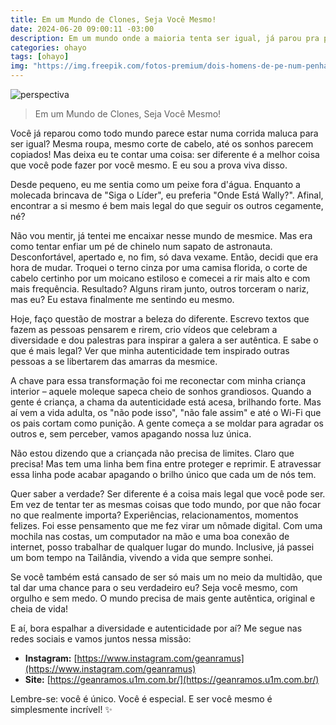 ```yaml
---
title: Em um Mundo de Clones, Seja Você Mesmo!
date: 2024-06-20 09:00:11 -03:00
description: Em um mundo onde a maioria tenta ser igual, já parou pra pensar que o que te faz diferente é também o que te faz interessante?
categories: ohayo
tags: [ohayo]
img: "https://img.freepik.com/fotos-premium/dois-homens-de-pe-num-penhasco-um-dos-quais-e-vermelho_406811-38562.jpg"
---
```

![perspectiva](https://cdn.jsdelivr.net/gh/geanramos/files/img/rising-tag.png)

> Em um Mundo de Clones, Seja Você Mesmo!

Você já reparou como todo mundo parece estar numa corrida maluca para ser igual? Mesma roupa, mesmo corte de cabelo, até os sonhos parecem copiados! Mas deixa eu te contar uma coisa: ser diferente é a melhor coisa que você pode fazer por você mesmo. E eu sou a prova viva disso.

Desde pequeno, eu me sentia como um peixe fora d'água. Enquanto a molecada brincava de "Siga o Líder", eu preferia "Onde Está Wally?". Afinal, encontrar a si mesmo é bem mais legal do que seguir os outros cegamente, né?

Não vou mentir, já tentei me encaixar nesse mundo de mesmice. Mas era como tentar enfiar um pé de chinelo num sapato de astronauta. Desconfortável, apertado e, no fim, só dava vexame. Então, decidi que era hora de mudar. Troquei o terno cinza por uma camisa florida, o corte de cabelo certinho por um moicano estiloso e comecei a rir mais alto e com mais frequência. Resultado? Alguns riram junto, outros torceram o nariz, mas eu? Eu estava finalmente me sentindo eu mesmo.

Hoje, faço questão de mostrar a beleza do diferente. Escrevo textos que fazem as pessoas pensarem e rirem, crio vídeos que celebram a diversidade e dou palestras para inspirar a galera a ser autêntica. E sabe o que é mais legal? Ver que minha autenticidade tem inspirado outras pessoas a se libertarem das amarras da mesmice.

A chave para essa transformação foi me reconectar com minha criança interior – aquele moleque sapeca cheio de sonhos grandiosos. Quando a gente é criança, a chama da autenticidade está acesa, brilhando forte. Mas aí vem a vida adulta, os "não pode isso", "não fale assim" e até o Wi-Fi que os pais cortam como punição. A gente começa a se moldar para agradar os outros e, sem perceber, vamos apagando nossa luz única.

Não estou dizendo que a criançada não precisa de limites. Claro que precisa! Mas tem uma linha bem fina entre proteger e reprimir. E atravessar essa linha pode acabar apagando o brilho único que cada um de nós tem.

Quer saber a verdade? Ser diferente é a coisa mais legal que você pode ser. Em vez de tentar ter as mesmas coisas que todo mundo, por que não focar no que realmente importa? Experiências, relacionamentos, momentos felizes. Foi esse pensamento que me fez virar um nômade digital. Com uma mochila nas costas, um computador na mão e uma boa conexão de internet, posso trabalhar de qualquer lugar do mundo. Inclusive, já passei um bom tempo na Tailândia, vivendo a vida que sempre sonhei.

Se você também está cansado de ser só mais um no meio da multidão, que tal dar uma chance para o seu verdadeiro eu? Seja você mesmo, com orgulho e sem medo. O mundo precisa de mais gente autêntica, original e cheia de vida!

E aí, bora espalhar a diversidade e autenticidade por aí? Me segue nas redes sociais e vamos juntos nessa missão:

* **Instagram:** [https://www.instagram.com/geanramus](https://www.instagram.com/geanramus)
* **Site:** [https://geanramos.u1m.com.br/](https://geanramos.u1m.com.br/)

Lembre-se: você é único. Você é especial. E ser você mesmo é simplesmente incrível! ✨